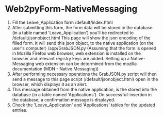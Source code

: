 # Web2pyForm-NativeMessaging

1. Fill the Leave_Application form /default/index.html
2. After submitting this form, the form data will be stored in the database (in a table named 'Leave_Application') you'll be redirected to      /default/jsonobject.html
   This page will show the json encoding of the filled form.
   It will send this json object, to the native application (on the user's computer) /app/GrabJSON.py
   (Assuming that the form is opened in Mozilla Firefox web browser, web extension is installed on the browser and relevant registry keys       are added. Setting up a Native-Messaging web extension can be determined from the mozilla documentation (MDN - Native Messaging))
3. After performing necessary operations the GrabJSON.py script will then send a message to this page script (/default/jsonobject.html)      open in the browser, which displays it as an alert.
4. This message obtained from the native application, is the stored into the database (in a table named 'Applications'). On successfull      insertion in the database, a confirmation message is displayed.
5. Check the 'Leave_Application' and 'Applications' tables for the updated entries.
